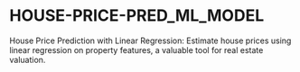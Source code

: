 # HOUSE-PRICE-PRED_ML_MODEL
House Price Prediction with Linear Regression: Estimate house prices using linear regression on property features, a valuable tool for real estate valuation.
